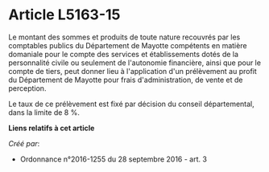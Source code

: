# Article L5163-15

Le montant des sommes et produits de toute nature recouvrés par les comptables publics du Département de Mayotte compétents
en matière domaniale pour le compte des services et établissements dotés de la personnalité civile ou seulement de
l'autonomie financière, ainsi que pour le compte de tiers, peut donner lieu à l'application d'un prélèvement au profit du
Département de Mayotte pour frais d'administration, de vente et de perception.

Le taux de ce prélèvement est fixé par décision du conseil départemental, dans la limite de 8 %.

**Liens relatifs à cet article**

_Créé par_:

  - Ordonnance n°2016-1255 du 28 septembre 2016 - art. 3
